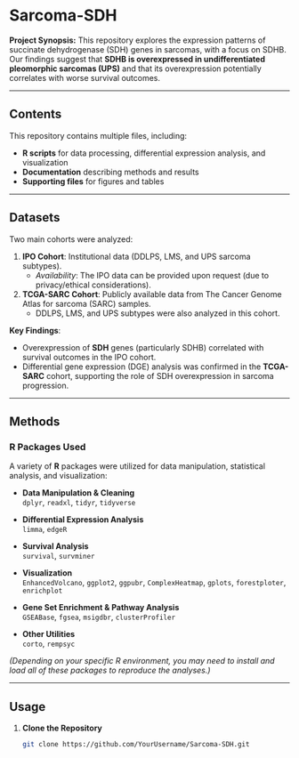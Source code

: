 # Sarcoma-SDH

**Project Synopsis:**
This repository explores the expression patterns of succinate dehydrogenase (SDH) genes in sarcomas, with a focus on SDHB. Our findings suggest that **SDHB is overexpressed in undifferentiated pleomorphic sarcomas (UPS)** and that its overexpression potentially correlates with worse survival outcomes.

---

## Contents
This repository contains multiple files, including:
- **R scripts** for data processing, differential expression analysis, and visualization
- **Documentation** describing methods and results
- **Supporting files** for figures and tables

---

## Datasets
Two main cohorts were analyzed:
1. **IPO Cohort**: Institutional data (DDLPS, LMS, and UPS sarcoma subtypes).  
   - *Availability*: The IPO data can be provided upon request (due to privacy/ethical considerations).
2. **TCGA-SARC Cohort**: Publicly available data from The Cancer Genome Atlas for sarcoma (SARC) samples.  
   - DDLPS, LMS, and UPS subtypes were also analyzed in this cohort.

**Key Findings**:
- Overexpression of **SDH** genes (particularly SDHB) correlated with survival outcomes in the IPO cohort.
- Differential gene expression (DGE) analysis was confirmed in the **TCGA-SARC** cohort, supporting the role of SDH overexpression in sarcoma progression.

---

## Methods

### R Packages Used
A variety of **R** packages were utilized for data manipulation, statistical analysis, and visualization:

- **Data Manipulation & Cleaning**  
  `dplyr`, `readxl`, `tidyr`, `tidyverse`

- **Differential Expression Analysis**  
  `limma`, `edgeR`

- **Survival Analysis**  
  `survival`, `survminer`

- **Visualization**  
  `EnhancedVolcano`, `ggplot2`, `ggpubr`, `ComplexHeatmap`, `gplots`, `forestploter`, `enrichplot`

- **Gene Set Enrichment & Pathway Analysis**  
  `GSEABase`, `fgsea`, `msigdbr`, `clusterProfiler`

- **Other Utilities**  
  `corto`, `rempsyc`

*(Depending on your specific R environment, you may need to install and load all of these packages to reproduce the analyses.)*

---

## Usage
1. **Clone the Repository**  
   ```bash
   git clone https://github.com/YourUsername/Sarcoma-SDH.git
